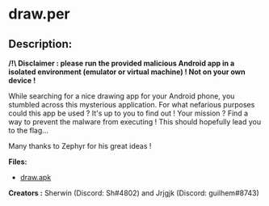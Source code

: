 
# draw.per
## Description:
**/!\ Disclaimer : please run the provided malicious Android app in a isolated environment (emulator or virtual machine) ! Not on your own device !**

While searching for a nice drawing app for your Android phone, you stumbled across this mysterious application. For what nefarious purposes could this app be used ? It's up to you to find out !
Your mission ? Find a way to prevent the malware from executing ! This should hopefully lead you to the flag...

Many thanks to Zephyr for his great ideas !

**Files:**
- [draw.apk](https://challenges.thcon.party/reverse-jrjgjk-stI1gar-draw.per/draw.apk)

**Creators :**
Sherwin (Discord: Sh#4802) and Jrjgjk (Discord: guilhem#8743)

